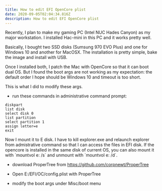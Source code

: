 ```yaml
---
title: How to edit EFI OpenCore plist
date: 2020-09-05T02:04:34.816Z
description: How to edit EFI OpenCore plist
---
```

Recently, I plan to make my gaming PC (Intel NUC Hades Canyon) as my major workstation. I installed Hac-mini in this PC and it works pretty well. 

Basically, I bought two SSD disks (Sumsung 970 EVO Plus) and one for Windows 10 and another for MacOSX. The installation is pretty simple, bake the image and install with USB.

Once I installed both, I patch the Mac with OpenCore so that it can boot dual OS. But I found the boot args are not working as my expectation: the default order I hope should be Windows 10 and timeout is too short.

This is what I did to modify these args.

- run these commands in administrative command prompt:

```
diskpart
list disk
select disk 0
list partition
select partition 1
assign letter=e
exit
```

Now I mount it to E disk. I have to kill explorer.exe and relaunch explorer from admistrative command so that I can  access the files in EFI disk. If the opencore is installed in the same disk of current OS, you can also mount it with \`mountvol e: /s\` and unmount with \`mountvol e: /d\`.

- download ProperTree from <https://github.com/corpnewt/ProperTree>

- Open E:/EFI/OC/config.plist with ProperTree

- modify the boot args under Misc/boot menu